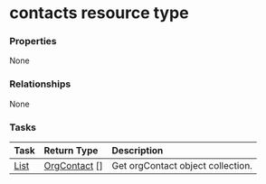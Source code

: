 # contacts resource type



### Properties
None

### Relationships
None


### Tasks

| Task		   | Return Type	|Description|
|:---------------|:--------|:----------|
|[List](../api/orgcontact_list.md) | [OrgContact](orgcontact.md) [] |Get orgContact object collection. |

<!-- uuid: 2441e033-cfac-4c5e-9dff-b08e3caf4fd4
2015-10-12 21:29:59 UTC -->